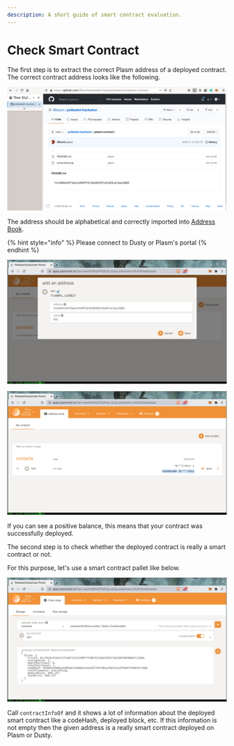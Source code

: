 ```yaml
---
description: A short guide of smart contract evaluation.
---
```


# Check Smart Contract

The first step is to extract the correct Plasm address of a deployed contract. The correct contract address looks like the following.

![Contract address deployed on Dusty network.](../../.gitbook/assets/hackathon01.png)

The address should be alphabetical and correctly imported into [Address Book](https://apps.plasmnet.io/#/addresses). 

{% hint style="info" %}
Please connect to Dusty or Plasm's portal
{% endhint %}

![Click &quot;Save&quot;](../../.gitbook/assets/hackathon02.png)

![The contract address has positive balance.](../../.gitbook/assets/hackathon03.png)

If you can see a positive balance, this means that your contract was successfully deployed. 

The second step is to check whether the deployed contract is really a smart contract or not.

For this purpose, let's use a smart contract pallet like below.

![Information about alive smart contracts on chain.](../../.gitbook/assets/hackathon04.png)

Call `contractInfoOf` and it shows a lot of information about the deployed smart contract like a codeHash, deployed block, etc. If this information is not empty then the given address is a really smart contract deployed on Plasm or Dusty.

